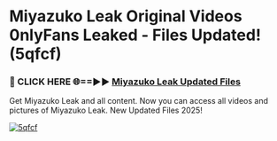 # Miyazuko Leak Original Videos 0nlyFans Leaked - Files Updated! (5qfcf)

<h3>🔴 CLICK HERE 🌐==►► <a href="https://tinyurl.com/2wckxsce" rel="nofollow">Miyazuko Leak Updated Files</a></h3>

Get Miyazuko Leak and all content. Now you can access all videos and pictures of Miyazuko Leak. New Updated Files 2025!

[![5qfcf](https://i.imgur.com/AFduVYN.gif)](https://tinyurl.com/2wckxsce)
